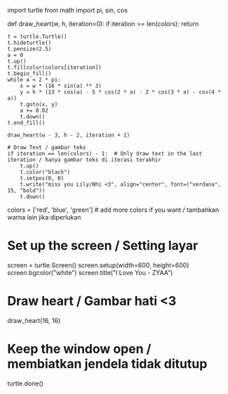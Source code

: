 import turtle
from math import pi, sin, cos

def draw_heart(w, h, iteration=0):
    if iteration >= len(colors):
        return
    
    t = turtle.Turtle()
    t.hideturtle()
    t.pensize(2.5)
    a = 0
    t.up()
    t.fillcolor(colors[iteration])
    t.begin_fill()
    while a < 2 * pi:
        x = w * (16 * sin(a) ** 3)
        y = h * (13 * cos(a) - 5 * cos(2 * a) - 2 * cos(3 * a) - cos(4 * a))
        t.goto(x, y)
        a += 0.02
        t.down()
    t.end_fill()

    draw_heart(w - 3, h - 2, iteration + 1)

    # Draw Text / gambar teks
    if iteration == len(colors) - 1:  # Only draw text in the last iteration / hanya gambar teks di iterasi terakhir
        t.up()
        t.color("black")
        t.setpos(0, 0)
        t.write("miss you Lily/Nhi <3", align="center", font=("verdana", 15, "bold"))
        t.down()

colors = ['red', 'blue', 'green'] # add more colors if you want / tambahkan warna lain jika diperlukan

# Set up the screen / Setting layar
screen = turtle.Screen()
screen.setup(width=600, height=600)
screen.bgcolor("white")
screen.title("I Love You - ZYAA")

# Draw heart / Gambar hati <3
draw_heart(16, 16)

# Keep the window open / membiatkan jendela tidak ditutup
turtle.done()
